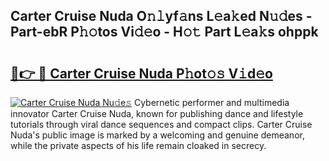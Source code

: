 ## Carter Cruise Nuda O𝚗𝚕yf𝚊ns L𝚎a𝚔ed N𝚞𝚍es - Part-ebR P𝚑𝚘tos Vi𝚍𝚎o - H𝚘𝚝 Part L𝚎a𝚔s ohppk

# <h2><a href="http://kfe14v.oniu.top/?m=Carter+Cruise+Nuda">🔗👉 🔴 Carter Cruise Nuda P𝚑ot𝚘𝚜 V𝚒d𝚎o</a></h2>

[![Carter Cruise Nuda Nu𝚍e𝚜](https://i.imgur.com/0qMVB7G.gif)](http://kfe14v.oniu.top/?m=Carter+Cruise+Nuda)
Cybernetic performer and multimedia innovator Carter Cruise Nuda, known for publishing dance and lifestyle tutorials through viral dance sequences and compact clips. Carter Cruise Nuda's public image is marked by a welcoming and genuine demeanor, while the private aspects of his life remain cloaked in secrecy.  

